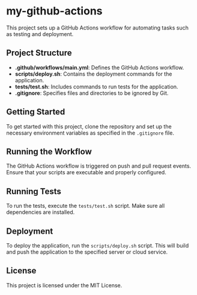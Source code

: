 # my-github-actions

This project sets up a GitHub Actions workflow for automating tasks such as testing and deployment.

## Project Structure

- **.github/workflows/main.yml**: Defines the GitHub Actions workflow.
- **scripts/deploy.sh**: Contains the deployment commands for the application.
- **tests/test.sh**: Includes commands to run tests for the application.
- **.gitignore**: Specifies files and directories to be ignored by Git.

## Getting Started

 To get started with this project, clone the repository and set up the necessary environment variables as specified in the `.gitignore` file.

## Running the Workflow

The GitHub Actions workflow is triggered on push and pull request events. Ensure that your scripts are executable and properly configured.

## Running Tests

To run the tests, execute the `tests/test.sh` script. Make sure all dependencies are installed.

## Deployment

To deploy the application, run the `scripts/deploy.sh` script. This will build and push the application to the specified server or cloud service.

## License

This project is licensed under the MIT License.